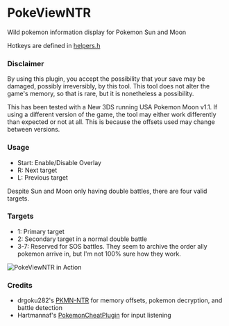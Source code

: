 # PokeViewNTR

Wild pokemon information display for Pokemon Sun and Moon

Hotkeys are defined in [helpers.h](source/helpers.h)

### Disclaimer

By using this plugin, you accept the possibility that
your save may be damaged, possibly irreversibly, by this tool. This tool does
not alter the game's memory, so that is rare, but it is nonetheless a possibility.

This has been tested with a New 3DS running USA Pokemon Moon v1.1. If using
a different version of the game, the tool may either work differently than expected
or not at all. This is because the offsets used may change between versions.

### Usage

* Start: Enable/Disable Overlay
* R: Next target
* L: Previous target

Despite Sun and Moon only having double battles, there are four valid targets.

### Targets

* 1: Primary target
* 2: Secondary target in a normal double battle
* 3-7: Reserved for SOS battles. They seem to archive the order ally pokemon arrive in, but I'm not 100% sure how they work.

![PokeViewNTR in Action](screenshots/1.png "PokeViewNTR in Action")

### Credits
* drgoku282's [PKMN-NTR](https://github.com/drgoku282/PKMN-NTR) for memory offsets, pokemon decryption, and battle detection
* Hartmannaf's [PokemonCheatPlugin](https://github.com/hartmannaf/PokemonCheatPlugin) for input listening
